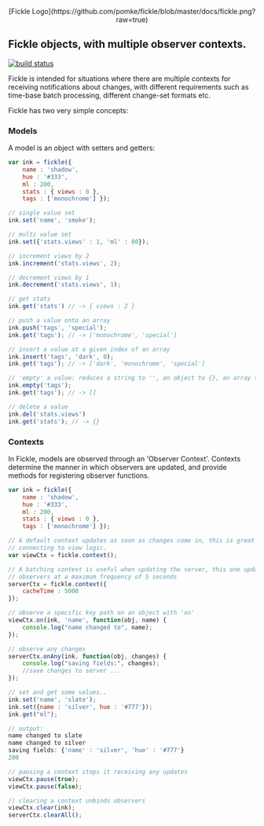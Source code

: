 

<p align="center">
  [Fickle Logo](https://github.com/pomke/fickle/blob/master/docs/fickle.png?raw=true)
</p>

## Fickle objects, with multiple observer contexts.

[![build status](https://secure.travis-ci.org/pomke/fickle.png)](http://travis-ci.org/pomke/fickle)

Fickle is intended for situations where there are multiple contexts for 
receiving notifications about changes, with different requirements such
as time-base batch processing, different change-set formats etc.

Fickle has two very simple concepts: 

### Models 

A model is an object with setters and getters:

````javascript
var ink = fickle({
    name : 'shadow',
    hue : '#333',
    ml : 200,
    stats : { views : 0 },
    tags : ['monochrome'] });

// single value set
ink.set('name', 'smoke');

// multi value set
ink.set({'stats.views' : 1, 'ml' : 80});

// increment views by 2
ink.increment('stats.views', 2);

// decrement views by 1
ink.decrement('stats.views', 1);

// get stats
ink.get('stats') // -> { views : 2 }

// push a value onto an array
ink.push('tags', 'special');
ink.get('tags'); // -> ['monochrome', 'special']

// insert a value at a given index of an array
ink.insert('tags', 'dark', 0);
ink.get('tags'); // -> ['dark', 'monochrome', 'special']

// 'empty' a value: reduces a string to '', an object to {}, an array to []
ink.empty('tags');
ink.get('tags'); // -> []

// delete a value
ink.del('stats.views') 
ink.get('stats'); // -> {}
````

### Contexts

In Fickle, models are observed through an 'Observer Context'. Contexts 
determine the manner in which observers are updated, and provide methods
for registering observer functions.


````javascript 
var ink = fickle({
    name : 'shadow',
    hue : '#333',
    ml : 200,
    stats : { views : 0 },
    tags : ['monochrome'] });

// A default context updates as soon as changes come in, this is great for
// connecting to view logic.
var viewCtx = fickle.context(); 

// A batching context is useful when updating the server, this one updates
// observers at a maximum frequency of 5 seconds
serverCtx = fickle.context({
    cacheTime : 5000
});

// observe a specific key path on an object with 'on'
viewCtx.on(ink, 'name', function(obj, name) { 
    console.log("name changed to", name); 
});

// observe any changes
serverCtx.onAny(ink, function(obj, changes) { 
    console.log("saving fields:", changes); 
    //save changes to server ...
});

// set and get some values..
ink.set('name', 'slate');
ink.set({name : 'silver', hue : '#777'});
ink.get("ml");

// output:
name changed to slate
name changed to silver
saving fields: {'name' : 'silver', 'hue' : '#777'}
200

// pausing a context stops it receiving any updates
viewCtx.pause(true);
viewCtx.pause(false);

// clearing a context unbinds observers
viewCtx.clear(ink);
serverCtx.clearAll();
````

    

